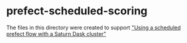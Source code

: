 # prefect-scheduled-scoring

The files in this directory were created to support ["Using a scheduled prefect flow with a Saturn Dask cluster"](http://docs.saturncloud.io/en/articles/4135965-using-a-scheduled-prefect-flow-with-a-saturn-dask-cluster)
